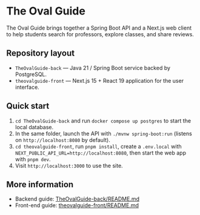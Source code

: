 # The Oval Guide

The Oval Guide brings together a Spring Boot API and a Next.js web client to help students search for professors, explore classes, and share reviews.

## Repository layout
- `TheOvalGuide-back` — Java 21 / Spring Boot service backed by PostgreSQL.
- `theovalguide-front` — Next.js 15 + React 19 application for the user interface.

## Quick start
1. `cd TheOvalGuide-back` and run `docker compose up postgres` to start the local database.
2. In the same folder, launch the API with `./mvnw spring-boot:run` (listens on `http://localhost:8080` by default).
3. `cd theovalguide-front`, run `pnpm install`, create a `.env.local` with `NEXT_PUBLIC_API_URL=http://localhost:8080`, then start the web app with `pnpm dev`.
4. Visit `http://localhost:3000` to use the site.

## More information
- Backend guide: [TheOvalGuide-back/README.md](TheOvalGuide-back/README.md)
- Front-end guide: [theovalguide-front/README.md](theovalguide-front/README.md)
